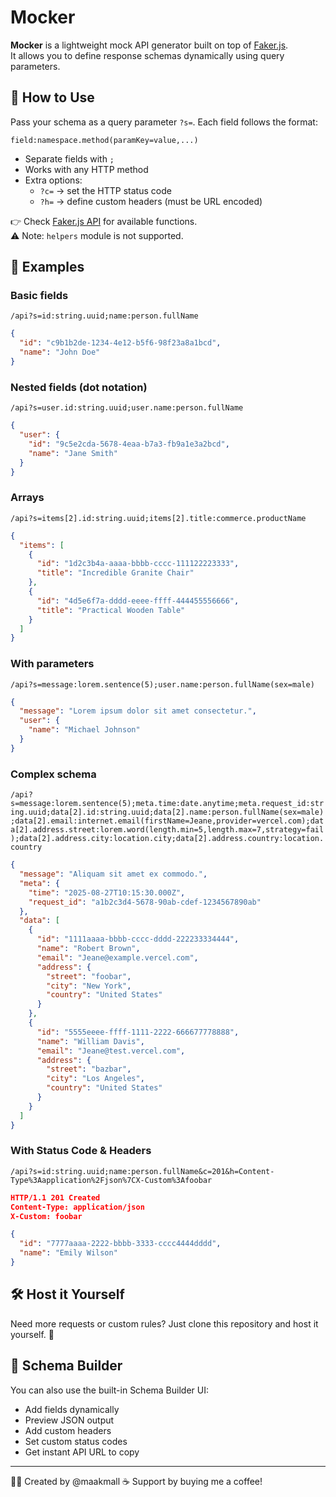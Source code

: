 # Mocker

**Mocker** is a lightweight mock API generator built on top of [Faker.js](https://fakerjs.dev).  
It allows you to define response schemas dynamically using query parameters.

## 🚀 How to Use

Pass your schema as a query parameter `?s=`. Each field follows the format:

`field:namespace.method(paramKey=value,...)`

- Separate fields with `;`
- Works with any HTTP method
- Extra options:
  - `?c=` → set the HTTP status code
  - `?h=` → define custom headers (must be URL encoded)

👉 Check [Faker.js API](https://fakerjs.dev/api) for available functions.  
⚠️ Note: `helpers` module is not supported.

## 📌 Examples

### Basic fields

`/api?s=id:string.uuid;name:person.fullName`

```json
{
  "id": "c9b1b2de-1234-4e12-b5f6-98f23a8a1bcd",
  "name": "John Doe"
}
```

### Nested fields (dot notation)

`/api?s=user.id:string.uuid;user.name:person.fullName`

```json
{
  "user": {
    "id": "9c5e2cda-5678-4eaa-b7a3-fb9a1e3a2bcd",
    "name": "Jane Smith"
  }
}
```

### Arrays

`/api?s=items[2].id:string.uuid;items[2].title:commerce.productName
`

```json
{
  "items": [
    {
      "id": "1d2c3b4a-aaaa-bbbb-cccc-111122223333",
      "title": "Incredible Granite Chair"
    },
    {
      "id": "4d5e6f7a-dddd-eeee-ffff-444455556666",
      "title": "Practical Wooden Table"
    }
  ]
}
```

### With parameters

`/api?s=message:lorem.sentence(5);user.name:person.fullName(sex=male)`

```json
{
  "message": "Lorem ipsum dolor sit amet consectetur.",
  "user": {
    "name": "Michael Johnson"
  }
}
```

### Complex schema

`/api?s=message:lorem.sentence(5);meta.time:date.anytime;meta.request_id:string.uuid;data[2].id:string.uuid;data[2].name:person.fullName(sex=male);data[2].email:internet.email(firstName=Jeane,provider=vercel.com);data[2].address.street:lorem.word(length.min=5,length.max=7,strategy=fail);data[2].address.city:location.city;data[2].address.country:location.country
`

```json
{
  "message": "Aliquam sit amet ex commodo.",
  "meta": {
    "time": "2025-08-27T10:15:30.000Z",
    "request_id": "a1b2c3d4-5678-90ab-cdef-1234567890ab"
  },
  "data": [
    {
      "id": "1111aaaa-bbbb-cccc-dddd-222233334444",
      "name": "Robert Brown",
      "email": "Jeane@example.vercel.com",
      "address": {
        "street": "foobar",
        "city": "New York",
        "country": "United States"
      }
    },
    {
      "id": "5555eeee-ffff-1111-2222-666677778888",
      "name": "William Davis",
      "email": "Jeane@test.vercel.com",
      "address": {
        "street": "bazbar",
        "city": "Los Angeles",
        "country": "United States"
      }
    }
  ]
}
```

### With Status Code & Headers

`/api?s=id:string.uuid;name:person.fullName&c=201&h=Content-Type%3Aapplication%2Fjson%7CX-Custom%3Afoobar
`

```json
HTTP/1.1 201 Created
Content-Type: application/json
X-Custom: foobar

{
  "id": "7777aaaa-2222-bbbb-3333-cccc4444dddd",
  "name": "Emily Wilson"
}
```

## 🛠 Host it Yourself

Need more requests or custom rules? Just clone this repository and host it yourself. 🚀

## 🧩 Schema Builder

You can also use the built-in Schema Builder UI:

- Add fields dynamically
- Preview JSON output
- Add custom headers
- Set custom status codes
- Get instant API URL to copy

---

👨‍💻 Created by @maakmall
☕ Support by buying me a coffee!